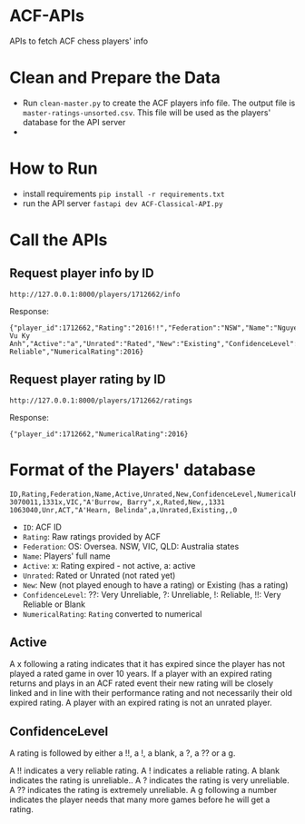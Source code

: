 # ACF-APIs
APIs to fetch ACF chess players' info

# Clean and Prepare the Data 

- Run `clean-master.py` to create the ACF players info file. The output file is `master-ratings-unsorted.csv`. This file will be used as the players' database for the API server
- 
# How to Run 

- install requirements `pip install -r requirements.txt`
- run the API server `fastapi dev ACF-Classical-API.py`

# Call the APIs 

## Request player info by ID
`http://127.0.0.1:8000/players/1712662/info`

Response:
```
{"player_id":1712662,"Rating":"2016!!","Federation":"NSW","Name":"Nguyen, Vu Ky Anh","Active":"a","Unrated":"Rated","New":"Existing","ConfidenceLevel":"Very Reliable","NumericalRating":2016}
```

## Request player rating by ID
`http://127.0.0.1:8000/players/1712662/ratings`

Response:
```
{"player_id":1712662,"NumericalRating":2016}
```

# Format of the Players' database 

```
ID,Rating,Federation,Name,Active,Unrated,New,ConfidenceLevel,NumericalRating
3070011,1331x,VIC,"A'Burrow, Barry",x,Rated,New,,1331
1063040,Unr,ACT,"A'Hearn, Belinda",a,Unrated,Existing,,0
```

- `ID`: ACF ID 
- `Rating`: Raw ratings provided by ACF
- `Federation`: OS: Oversea. NSW, VIC, QLD: Australia states
- `Name`: Players' full name
- `Active`: x: Rating expired - not active, a: active
- `Unrated`: Rated or Unrated (not rated yet)
- `New`: New (not played enough to have a rating) or Existing (has a rating)
- `ConfidenceLevel`: ??: Very Unreliable, ?: Unreliable, !: Reliable, !!: Very Reliable or Blank
- `NumericalRating`: `Rating` converted to numerical

## Active

A x following a rating indicates that it has expired since the player has not played a rated game in over 10 years. If a player with an expired rating returns and plays in an ACF rated event their new rating will be closely linked and in line with their performance rating and not necessarily their old expired rating. A player with an expired rating is not an unrated player.

## ConfidenceLevel

A rating is followed by either a !!, a !, a blank, a ?, a ?? or a g.

A !! indicates a very reliable rating.
A ! indicates a reliable rating.
A blank indicates the rating is unreliable..
A ? indicates the rating is very unreliable.
A ?? indicates the rating is extremely unreliable.
A g following a number indicates the player needs that many more games before he will get a rating.
